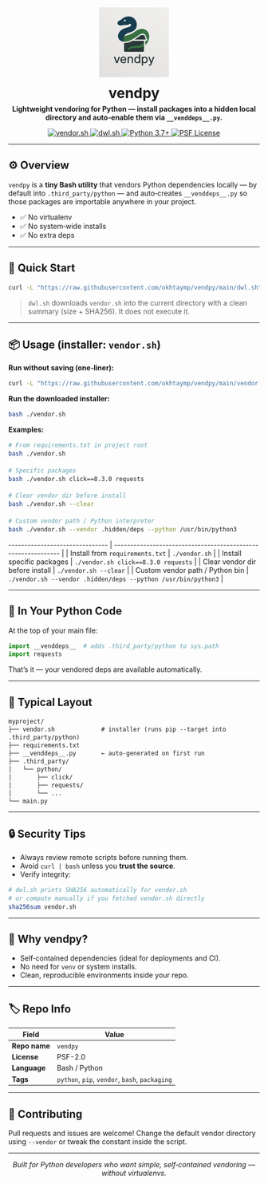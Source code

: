 <div align="center">
  <img
    src="https://raw.githubusercontent.com/okhtaymp/vendpy/main/assets/logo.png"
    alt="vendpy — lightweight vendoring for Python"
    width="140"
    height="140"
    loading="lazy"
    decoding="async"
    style="max-width:100%;height:auto;"
  >
  <h1 style="margin:12px 0 6px;">vendpy</h1>

  <p style="margin:0 0 12px;">
    <strong>
      Lightweight vendoring for Python — install packages into a hidden local directory
      and auto‑enable them via <code>__venddeps__.py</code>.
    </strong>
  </p>

  <p>
    <a href="https://github.com/okhtaymp/vendpy/blob/main/vendor.sh">
      <img src="https://img.shields.io/badge/script-vendor.sh-blue?style=flat-square" alt="vendor.sh" />
    </a>
    <a href="https://github.com/okhtaymp/vendpy/blob/main/dwl.sh">
      <img src="https://img.shields.io/badge/downloader-dwl.sh-9cf?style=flat-square" alt="dwl.sh" />
    </a>
    <a href="https://www.python.org/">
      <img src="https://img.shields.io/badge/python-3.7%2B-blue?style=flat-square&logo=python" alt="Python 3.7+" />
    </a>
    <a href="https://opensource.org/license/python-2-0">
      <img src="https://img.shields.io/badge/license-PSF-green?style=flat-square" alt="PSF License" />
    </a>
  </p>

</div>

---

## ⚙️ Overview

`vendpy` is a **tiny Bash utility** that vendors Python dependencies locally — by default into `.third_party/python` — and auto‑creates `__venddeps__.py` so those packages are importable anywhere in your project.

* ✅ No virtualenv
* ✅ No system‑wide installs
* ✅ No extra deps

---

## 🚀 Quick Start

```bash
curl -L "https://raw.githubusercontent.com/okhtaymp/vendpy/main/dwl.sh" | bash
```

> `dwl.sh` downloads `vendor.sh` into the current directory with a clean summary (size + SHA256). It does not execute it.

---

## 📦 Usage (installer: <code>vendor.sh</code>)

**Run without saving (one‑liner):**

```bash
curl -L "https://raw.githubusercontent.com/okhtaymp/vendpy/main/vendor.sh" | bash
```

**Run the downloaded installer:**

```bash
bash ./vendor.sh
```

**Examples:**

```bash
# From requirements.txt in project root
bash ./vendor.sh

# Specific packages
bash ./vendor.sh click==8.3.0 requests

# Clear vendor dir before install
bash ./vendor.sh --clear

# Custom vendor path / Python interpreter
bash ./vendor.sh --vendor .hidden/deps --python /usr/bin/python3
```

------------------------------- | ------------------------------------------------------------- |
| Install from `requirements.txt` | `./vendor.sh`                                                 |
| Install specific packages       | `./vendor.sh click==8.3.0 requests`                           |
| Clear vendor dir before install | `./vendor.sh --clear`                                         |
| Custom vendor path / Python bin | `./vendor.sh --vendor .hidden/deps --python /usr/bin/python3` |

---

## 🧩 In Your Python Code

At the top of your main file:

```python
import __venddeps__  # adds .third_party/python to sys.path
import requests
```

That’s it — your vendored deps are available automatically.

---

## 📁 Typical Layout

```
myproject/
├── vendor.sh             # installer (runs pip --target into .third_party/python)
├── requirements.txt
├── __venddeps__.py       ← auto-generated on first run
├── .third_party/
│   └── python/
│       ├── click/
│       ├── requests/
│       └── ...
└── main.py
```

---

## 🔒 Security Tips

* Always review remote scripts before running them.
* Avoid `curl | bash` unless you **trust the source**.
* Verify integrity:

```bash
# dwl.sh prints SHA256 automatically for vendor.sh
# or compute manually if you fetched vendor.sh directly
sha256sum vendor.sh
```

---

## 🧠 Why vendpy?

* Self‑contained dependencies (ideal for deployments and CI).
* No need for `venv` or system installs.
* Clean, reproducible environments inside your repo.

---

## 🏷️ Repo Info

| Field         | Value                                          |
| ------------- | ---------------------------------------------- |
| **Repo name** | `vendpy`                                       |
| **License**   | PSF-2.0                                            |
| **Language**  | Bash / Python                                  |
| **Tags**      | `python`, `pip`, `vendor`, `bash`, `packaging` |

---

## 🤝 Contributing

Pull requests and issues are welcome!
Change the default vendor directory using `--vendor` or tweak the constant inside the script.

---

<p align="center">
  <i>Built for Python developers who want simple, self‑contained vendoring — without virtualenvs.</i>
</p>
